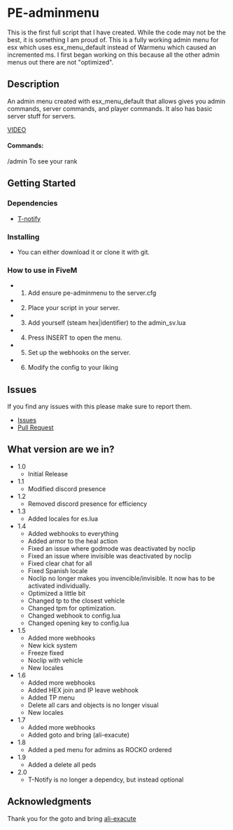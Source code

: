 # PE-adminmenu

This is the first full script that I have created. While the code may not be the best, it is something I am proud of. This is a fully working admin menu for esx which uses esx_menu_default instead of Warmenu which caused an incremented ms. I first began working on this because all the other admin menus out there are not "optimized".

## Description

An admin menu created with esx_menu_default that allows gives you admin commands, server commands, and player commands. It also has basic server stuff for servers.

[VIDEO](https://streamable.com/i087gn)

#### Commands:
/admin To see your rank

## Getting Started

### Dependencies

* [T-notify](https://github.com/TasoOneAsia/t-notify/releases/)

### Installing

* You can either download it or clone it with git.

### How to use in FiveM

* 1) Add ensure pe-adminmenu to the server.cfg
* 2) Place your script in your server.
* 3) Add yourself (steam hex|identifier) to the admin_sv.lua
* 4) Press INSERT to open the menu.
* 5) Set up the webhooks on the server.
* 6) Modify the config to your liking

## Issues

If you find any issues with this please make sure to report them.
* [Issues](https://github.com/Project-Entity/pe-adminmenu/issues)
* [Pull Request](https://github.com/Project-Entity/pe-adminmenu/pulls)

## What version are we in?

* 1.0
    * Initial Release
* 1.1
    * Modified discord presence
* 1.2
    * Removed discord presence for efficiency
* 1.3
    * Added locales for es.lua
* 1.4
    * Added webhooks to everything
    * Added armor to the heal action
    * Fixed an issue where godmode was deactivated by noclip
    * Fixed an issue where invisible was deactivated by noclip
    * Fixed clear chat for all
    * Fixed Spanish locale
    * Noclip no longer makes you invencible/invisible. It now has to be activated individually.
    * Optimized a little bit
    * Changed tp to the closest vehicle
    * Changed tpm for optimization.
    * Changed webhook to config.lua
    * Changed opening key to config.lua
* 1.5
    * Added more webhooks
    * New kick system
    * Freeze fixed
    * Noclip with vehicle
    * New locales
* 1.6
    * Added more webhooks
    * Added HEX join and IP leave webhook
    * Added TP menu
    * Delete all cars and objects is no longer visual
    * New locales
* 1.7
    * Added more webhooks
    * Added goto and bring (ali-exacute)
* 1.8
    * Added a ped menu for admins as ROCKO ordered
* 1.9
    * Added a delete all peds
* 2.0
    * T-Notify is no longer a dependcy, but instead optional
    
## Acknowledgments

Thank you for the goto and bring [ali-exacute](https://github.com/ali-exacute)
